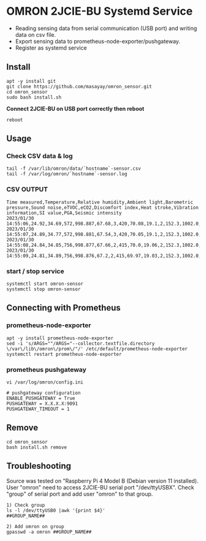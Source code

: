 # OMRON 2JCIE-BU Systemd Service
* Reading sensing data from serial communication (USB port) and writing data on csv file.
* Export sensing data to prometheus-node-exporter/pushgateway.
* Register as systemd service

## Install
~~~
apt -y install git
git clone https://github.com/masayay/omron_sensor.git
cd omron_sensor
sudo bash install.sh
~~~
**Connect 2JCIE-BU on USB port correctly then reboot**
~~~
reboot
~~~

## Usage
### Check CSV data & log
~~~
tail -f /var/lib/omron/data/`hostname`-sensor.csv
tail -f /var/log/omron/`hostname`-sensor.log
~~~

### CSV OUTPUT
~~~
Time measured,Temperature,Relative humidity,Ambient light,Barometric pressure,Sound noise,eTVOC,eCO2,Discomfort index,Heat stroke,Vibration information,SI value,PGA,Seismic intensity
2023/01/30 14:55:06,24.92,34.69,572,998.887,67.68,3,420,70.08,19.1,2,152.3,1002.0,6.708
2023/01/30 14:55:07,24.89,34.77,572,998.881,67.54,3,420,70.05,19.1,2,152.3,1002.0,6.708
2023/01/30 14:55:08,24.84,34.85,756,998.877,67.66,2,415,70.0,19.06,2,152.3,1002.0,6.708
2023/01/30 14:55:09,24.81,34.89,756,998.876,67.2,2,415,69.97,19.03,2,152.3,1002.0,6.708
~~~

### start / stop service
~~~
systemctl start omron-sensor
systemctl stop omron-sensor
~~~

## Connecting with Prometheus
### prometheus-node-exporter
~~~
apt -y install prometheus-node-exporter
sed -i 's/ARGS=""/ARGS="--collector.textfile.directory \/var\/lib\/omron\/prom\/"/' /etc/default/prometheus-node-exporter
systemctl restart prometheus-node-exporter
~~~

### prometheus pushgateway
~~~
vi /var/log/omron/config.ini
~~~

~~~
# pushgateway configuration
ENABLE_PUSHGATEWAY = True
PUSHGATEWAY = X.X.X.X:9091
PUSHGATEWAY_TIMEOUT = 1
~~~

## Remove
~~~
cd omron_sensor
bash install.sh remove
~~~

## Troubleshooting
Source was tested on "Raspberry Pi 4 Model B (Debian version 11 installed). User "omron" need to access 2JCIE-BU serial port "/dev/ttyUSBX". Check "group" of serial port and add user "omron" to that group.
~~~
1) Check group
ls -l /dev/ttyUSB0 |awk '{print $4}'
##GROUP_NAME##

2) Add omron on group
gpasswd -a omron ##GROUP_NAME##
~~~
